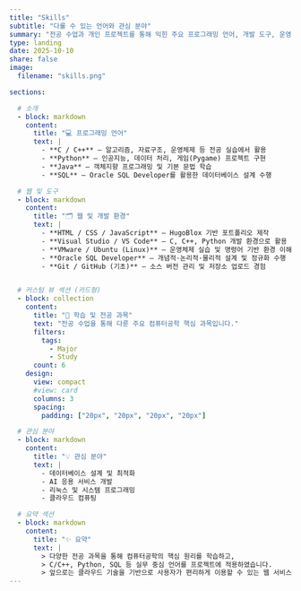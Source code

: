 ```yaml
---
title: "Skills"
subtitle: "다룰 수 있는 언어와 관심 분야"
summary: "전공 수업과 개인 프로젝트를 통해 익힌 주요 프로그래밍 언어, 개발 도구, 운영체제 경험을 정리했습니다."
type: landing
date: 2025-10-10
share: false
image:
  filename: "skills.png"

sections:

  # 소개
  - block: markdown
    content:
      title: "💻 프로그래밍 언어"
      text: |
        - **C / C++** — 알고리즘, 자료구조, 운영체제 등 전공 실습에서 활용  
        - **Python** — 인공지능, 데이터 처리, 게임(Pygame) 프로젝트 구현  
        - **Java** — 객체지향 프로그래밍 및 기본 문법 학습  
        - **SQL** — Oracle SQL Developer를 활용한 데이터베이스 설계 수행  

  # 웹 및 도구
  - block: markdown
    content:
      title: "🗂️ 웹 및 개발 환경"
      text: |
        - **HTML / CSS / JavaScript** — HugoBlox 기반 포트폴리오 제작  
        - **Visual Studio / VS Code** — C, C++, Python 개발 환경으로 활용  
        - **VMware / Ubuntu (Linux)** — 운영체제 실습 및 명령어 기반 환경 이해  
        - **Oracle SQL Developer** — 개념적·논리적·물리적 설계 및 정규화 수행  
        - **Git / GitHub (기초)** — 소스 버전 관리 및 저장소 업로드 경험  


  # 커스텀 뷰 섹션 (카드형)
  - block: collection
    content:
      title: "📘 학습 및 전공 과목"
      text: "전공 수업을 통해 다룬 주요 컴퓨터공학 핵심 과목입니다."
      filters:
        tags:
          - Major
          - Study
      count: 6
    design:
      view: compact
      #view: card
      columns: 3
      spacing:
        padding: ["20px", "20px", "20px", "20px"]

  # 관심 분야
  - block: markdown
    content:
      title: "💡 관심 분야"
      text: |
        - 데이터베이스 설계 및 최적화  
        - AI 응용 서비스 개발  
        - 리눅스 및 시스템 프로그래밍  
        - 클라우드 컴퓨팅  

  # 요약 섹션
  - block: markdown
    content:
      title: "✨ 요약"
      text: |
        > 다양한 전공 과목을 통해 컴퓨터공학의 핵심 원리를 학습하고,  
        > C/C++, Python, SQL 등 실무 중심 언어를 프로젝트에 적용하였습니다.  
        > 앞으로는 클라우드 기술을 기반으로 사용자가 편리하게 이용할 수 있는 웹 서비스를 만드는 개발자로 성장하고 싶습니다.
---
```

